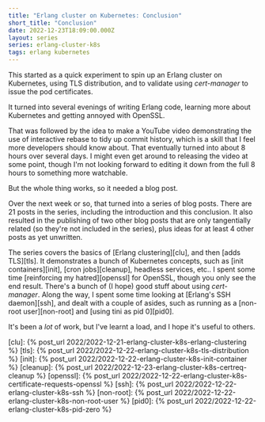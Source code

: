 ```yaml
---
title: "Erlang cluster on Kubernetes: Conclusion"
short_title: "Conclusion"
date: 2022-12-23T18:09:00.000Z
layout: series
series: erlang-cluster-k8s
tags: erlang kubernetes
---
```


This started as a quick experiment to spin up an Erlang cluster on Kubernetes, using TLS distribution, and to validate
using _cert-manager_ to issue the pod certificates.

It turned into several evenings of writing Erlang code, learning more about Kubernetes and getting annoyed with OpenSSL.

That was followed by the idea to make a YouTube video demonstrating the use of interactive rebase to tidy up commit
history, which is a skill that I feel more developers should know about. That eventually turned into about 8 hours over
several days. I might even get around to releasing the video at some point, though I'm not looking forward to editing it
down from the full 8 hours to something more watchable.

But the whole thing works, so it needed a blog post.

Over the next week or so, that turned into a series of blog posts. There are 21 posts in the series, including the
introduction and this conclusion. It also resulted in the publishing of two other blog posts that are only
tangentially related (so they're not included in the series), plus ideas for at least 4 other posts as yet unwritten.

The series covers the basics of [Erlang clustering][clu], and then [adds TLS][tls]. It demonstrates a bunch of
Kubernetes concepts, such as [init containers][init], [cron jobs][cleanup], headless services, etc.. I spent some time
[reinforcing my hatred][openssl] for OpenSSL, though you only see the end result. There's a bunch of (I hope) good stuff
about using _cert-manager_. Along the way, I spent some time looking at [Erlang's SSH daemon][ssh], and dealt with a
couple of asides, such as running as a [non-root user][non-root] and [using tini as pid 0][pid0].

It's been a _lot_ of work, but I've learnt a load, and I hope it's useful to others.

[clu]: {% post_url 2022/2022-12-21-erlang-cluster-k8s-erlang-clustering %}
[tls]: {% post_url 2022/2022-12-22-erlang-cluster-k8s-tls-distribution %}
[init]: {% post_url 2022/2022-12-22-erlang-cluster-k8s-init-container %}
[cleanup]: {% post_url 2022/2022-12-23-erlang-cluster-k8s-certreq-cleanup %}
[openssl]: {% post_url 2022/2022-12-22-erlang-cluster-k8s-certificate-requests-openssl %}
[ssh]: {% post_url 2022/2022-12-22-erlang-cluster-k8s-ssh %}
[non-root]: {% post_url 2022/2022-12-22-erlang-cluster-k8s-non-root-user %}
[pid0]: {% post_url 2022/2022-12-22-erlang-cluster-k8s-pid-zero %}
